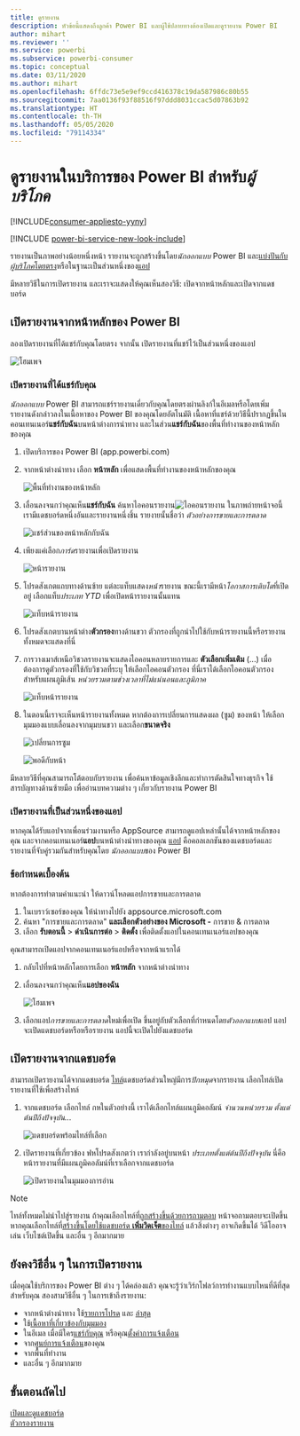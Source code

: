 ```yaml
---
title: ดูรายงาน
description: หัวข้อนี้แสดงถึงลูกค้า Power BI และผู้ใช้ปลายทางต้องเปิดและดูรายงาน Power BI
author: mihart
ms.reviewer: ''
ms.service: powerbi
ms.subservice: powerbi-consumer
ms.topic: conceptual
ms.date: 03/11/2020
ms.author: mihart
ms.openlocfilehash: 6ffdc73e5e9ef9ccd416378c19da587986c80b55
ms.sourcegitcommit: 7aa0136f93f88516f97ddd8031ccac5d07863b92
ms.translationtype: HT
ms.contentlocale: th-TH
ms.lasthandoff: 05/05/2020
ms.locfileid: "79114334"
---
```

# <a name="view-a-report-in-the-power-bi-service-for-consumers"></a>ดูรายงานในบริการของ Power BI สำหรับ*ผู้บริโภค*

[!INCLUDE[consumer-appliesto-yyny](../includes/consumer-appliesto-yyny.md)]

[!INCLUDE [power-bi-service-new-look-include](../includes/power-bi-service-new-look-include.md)]

รายงานเป็นภาพอย่างน้อยหนึ่งหน้า รายงานจะถูกสร้างขึ้นโดย*นักออกแบบ* Power BI และ[แบ่งปันกับ*ผู้บริโภค*โดยตรง](end-user-shared-with-me.md)หรือในฐานะเป็นส่วนหนึ่งของ[แอป](end-user-apps.md) 

มีหลายวิธีในการเปิดรายงาน และเราจะแสดงให้คุณเห็นสองวิธี: เปิดจากหน้าหลักและเปิดจากแดชบอร์ด 

<!-- add art-->


## <a name="open-a-report-from-power-bi-home"></a>เปิดรายงานจากหน้าหลักของ Power BI
ลองเปิดรายงานที่ได้แชร์กับคุณโดยตรง จากนั้น เปิดรายงานที่แชร์ไว้เป็นส่วนหนึ่งของแอป

   ![โฮมเพจ](./media/end-user-report-open/power-bi-home-canvas.png)

### <a name="open-a-report-that-has-been-shared-with-you"></a>เปิดรายงานที่ได้แชร์กับคุณ
*นักออกแบบ* Power BI สามารถแชร์รายงานเดี่ยวกับคุณโดยตรงผ่านลิงก์ในอีเมลหรือโดยเพิ่มรายงานดังกล่าวลงในเนื้อหาของ Power BI ของคุณโดยอัตโนมัติ เนื้อหาที่แชร์ด้วยวิธีนี้ปรากฏขึ้นในคอนเทนเนอร์**แชร์กับฉัน**บนหน้าต่างการนำทาง และในส่วน**แชร์กับฉัน**ของพื้นที่ทำงานของหน้าหลักของคุณ

1. เปิดบริการของ Power BI (app.powerbi.com)

2. จากหน้าต่างนำทาง เลือก **หน้าหลัก** เพื่อแสดงพื้นที่ทำงานของหน้าหลักของคุณ  

   ![พื้นที่ทำงานของหน้าหลัก](./media/end-user-report-open/power-bi-select-home-new.png)
   
3. เลื่อนลงจนกว่าคุณเห็น**แชร์กับฉัน** ค้นหาไอคอนรายงาน![ไอคอนรายงาน](./media/end-user-report-open/power-bi-report-icon.png) ในภาพถ่ายหน้าจอนี้ เรามีแดชบอร์ดหนึ่งอันและรายงานหนึ่งชิ้น รายงายนั้นชื่อว่า *ตัวอย่างการขายและการตลาด* 
   
   ![แชร์ส่วนของหน้าหลักกับฉัน](./media/end-user-report-open/power-bi-shared-new.png)

4. เพียงแค่เลือก*การ์ด*รายงานเพื่อเปิดรายงาน

   ![หน้ารายงาน](./media/end-user-report-open/power-bi-open.png)

5. โปรดสังเกตแถบทางด้านซ้าย  แต่ละแท็บแสดง*หน้า*รายงาน ขณะนี้เรามีหน้า*โอกาสการเติบโต*ที่เปิดอยู่ เลือกแท็บ*ประเภท YTD* เพื่อเปิดหน้ารายงานนั้นแทน 

   ![แท็บหน้ารายงาน](./media/end-user-report-open/power-bi-ytd.png)

6. โปรดสังเกตบานหน้าต่าง**ตัวกรอง**ทางด้านขวา ตัวกรองที่ถูกนำไปใช้กับหน้ารายงานนี้หรือรายงานทั้งหมดจะแสดงที่นี่

7. การวางเมาส์เหนือวิชวลรายงานจะแสดงไอคอนหลายรายการและ **ตัวเลือกเพิ่มเติม** (...) เมื่อต้องการดูตัวกรองที่ใช้กับวิชวลที่ระบุ ให้เลือกไอคอนตัวกรอง ที่นี่เราได้เลือกไอคอนตัวกรองสำหรับแผนภูมิเส้น *หน่วยรวมตามช่วงเวลาที่ไม่แน่นอนและภูมิภาค*

   ![แท็บหน้ารายงาน](./media/end-user-report-open/power-bi-visual-filters.png)

6. ในตอนนี้เราจะเห็นหน้ารายงานทั้งหมด หากต้องการเปลี่ยนการแสดงผล (ซูม) ของหน้า ให้เลือกมุมมองแบบเลื่อนลงจากมุมบนขวา และเลือก**ขนาดจริง**

   ![เปลี่ยนการซูม](./media/end-user-report-open/power-bi-fit-new.png)

   ![พอดีกับหน้า](./media/end-user-report-open/power-bi-actual.png)

มีหลายวิธีที่คุณสามารถโต้ตอบกับรายงาน เพื่อค้นหาข้อมูลเชิงลึกและทำการตัดสินใจทางธุรกิจ  ใช้สารบัญทางด้านซ้ายมือ เพื่ออ่านบทความต่าง ๆ เกี่ยวกับรายงาน Power BI 

### <a name="open-a-report-that-is-part-of-an-app"></a>เปิดรายงานที่เป็นส่วนหนึ่งของแอป
หากคุณได้รับแอปจากเพื่อนร่วมงานหรือ AppSource สามารถดูแอปเหล่านั้นได้จากหน้าหลักของคุณ และจากคอนเทนเนอร์**แอป**บนหน้าต่างนำทางของคุณ [แอป](end-user-apps.md) คือคอลเลกชันของแดชบอร์ดและรายงานที่จับคู่รวมกันสำหรับคุณโดย *นักออกแบบ*ของ Power BI

### <a name="prerequisites"></a>ข้อกำหนดเบื้องต้น
หากต้องการทำตามคำแนะนำ ให้ดาวน์โหลดแอปการขายและการตลาด
1. ในเบราว์เซอร์ของคุณ ให้นำทางไปยัง appsource.microsoft.com
1. ค้นหา "การขายและการตลาด" **และเลือกตัวอย่างของ Microsoft -** การขาย & การตลาด
1. เลือก **รับตอนนี้** > **ดำเนินการต่อ** > **ติดตั้ง** เพื่อติดตั้งแอปในคอนเทนเนอร์แอปของคุณ 

คุณสามารถเปิดแอปจากคอนเทนเนอร์แอปหรือจากหน้าแรกได้
1. กลับไปที่หน้าหลักโดยการเลือก **หน้าหลัก** จากหน้าต่างนำทาง

7. เลื่อนลงจนกว่าคุณเห็น**แอปของฉัน**

   ![โฮมเพจ](./media/end-user-report-open/power-bi-app.png)

8. เลือกแอป*การขายและการตลาด*ใหม่เพื่อเปิด ขึ้นอยู่กับตัวเลือกที่กำหนดโดย*ตัวออกแบบ*แอป แอปจะเปิดแดชบอร์ดหรือหรือรายงาน แอปนี้จะเปิดไปยังแดชบอร์ด  


## <a name="open-a-report-from-a-dashboard"></a>เปิดรายงานจากแดชบอร์ด
สามารถเปิดรายงานได้จากแดชบอร์ด [ไทล์](end-user-tiles.md)แดชบอร์ดส่วนใหญ่มีการ*ปักหมุด*จากรายงาน เลือกไทล์เปิดรายงานที่ใช้เพื่อสร้างไทล์ 

1. จากแดชบอร์ด เลือกไทล์ กหในตัวอย่างนี้ เราได้เลือกไทล์แผนภูมิคอลัมน์ *จำนวนหน่วยรวม ตั้งแต่ต้นปีถึงปัจจุบัน...*

    ![แดชบอร์ดพร้อมไทล์ที่เลือก](./media/end-user-report-open/power-bi-dashboard.png)

2.  เปิดรายงานที่เกี่ยวข้อง ฟหโปรดสังเกตว่า เรากำลังอยู่บนหน้า *ประเภทตั้งแต่ต้นปีถึงปัจจุบัน* นี่คือหน้ารายงานที่มีแผนภูมิคอลัมน์ที่เราเลือกจากแดชบอร์ด

    ![เปิดรายงานในมุมมองการอ่าน](./media/end-user-report-open/power-bi-report-tabs.png)

> [!NOTE]
> ไทล์ทั้งหมดไม่นำไปสู่รายงาน ถ้าคุณเลือกไทล์ที่[ถูกสร้างขึ้นด้วยการถามตอบ](end-user-q-and-a.md) หน้าจอถามตอบจะเปิดขึ้น หากคุณเลือกไทล์ที่[สร้างขึ้นโดยใช้แดชบอร์ด **เพิ่มวิดเจ็ต**ของไทล์](../service-dashboard-add-widget.md) แล้วสิ่งต่างๆ อาจเกิดขึ้นได้ วิดีโออาจเล่น เว็บไซต์เปิดขึ้น และอื่น ๆ อีกมากมาย  


##  <a name="still-more-ways-to-open-a-report"></a>ยังคงวิธีอื่น ๆ ในการเปิดรายงาน
เมื่อคุณใช้บริการของ Power BI ต่าง ๆ ได้คล่องแล้ว คุณจะรู้ว่าเวิร์กโฟลว์การทำงานแบบไหนที่ดีที่สุดสำหรับคุณ สองสามวิธีอื่น ๆ ในการเข้าถึงรายงาน:
- จากหน้าต่างนำทาง ใช้[รายการโปรด](end-user-favorite.md) และ [ล่าสุด](end-user-recent.md)    
- ใช้[เนื้อหาที่เกี่ยวข้องกับมุมมอง](end-user-related.md)    
- ในอีเมล เมื่อมีใคร[แชร์กับคุณ](../service-share-reports.md) หรือคุณ[ตั้งค่าการแจ้งเตือน](end-user-alerts.md)    
- จาก[ศูนย์การแจ้งเตือน](end-user-notification-center.md)ของคุณ    
- จากพื้นที่ทำงาน
- และอื่น ๆ อีกมากมาย

## <a name="next-steps"></a>ขั้นตอนถัดไป
[เปิดและดูแดชบอร์ด](end-user-dashboard-open.md)    
[ตัวกรองรายงาน](end-user-report-filter.md)

